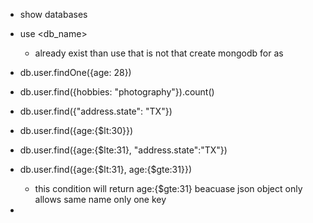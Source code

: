 
- show databases

- use <db_name> 
    - already exist than use that is not that create mongodb for as
    
- db.user.findOne({age: 28})

- db.user.find({hobbies: "photography"}).count()

- db.user.find({"address.state": "TX"})

- db.user.find({age:{$lt:30}})

- db.user.find({age:{$lte:31}, "address.state":"TX"})

- db.user.find({age:{$lt:31}, age:{$gte:31}}) 

    - this condition will return age:{$gte:31} beacuase json object only allows same name only one key

- 